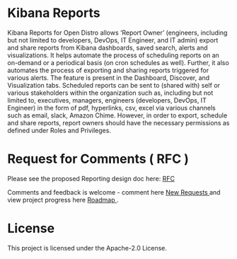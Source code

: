 # Kibana Reports

Kibana Reports for Open Distro allows ‘Report Owner’ (engineers, including but not limited to developers, DevOps, IT Engineer, and IT admin) export and share reports from Kibana dashboards, saved search, alerts and visualizations. It helps automate the process of scheduling reports on an on-demand or a periodical basis (on cron schedules as well). Further, it also automates the process of exporting and sharing reports triggered for various alerts. The feature is present in the Dashboard, Discover, and Visualization tabs. Scheduled reports can be sent to (shared with) self or various stakeholders within the organization such as, including but not limited to, executives, managers, engineers (developers, DevOps, IT Engineer) in the form of pdf, hyperlinks, csv, excel via various channels such as email, slack, Amazon Chime. However, in order to export, schedule and share reports, report owners should have the necessary permissions as defined under Roles and Privileges.

# Request for Comments ( RFC ) 
 Please see the proposed Reporting design doc here: [ RFC ](https://github.com/opendistro-for-elasticsearch/kibana-reports/blob/master/docs/dev/Kibana-Reporting-Design-Proposal.md) 
 
 Comments and feedback is welcome - comment here [ New Requests ](https://github.com/opendistro-for-elasticsearch/kibana-reports/issues)  and view project progress here [ Roadmap ](https://github.com/opendistro-for-elasticsearch/kibana-reports/projects/1).

# License

This project is licensed under the Apache-2.0 License.


